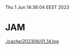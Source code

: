 Thu  1 Jun 14:36:04 EEST 2023
# JAM
<a href='./cache/202306/01_14.log'>./cache/202306/01_14.log</a>
